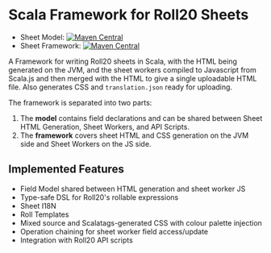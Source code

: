 Scala Framework for Roll20 Sheets
=================================

- Sheet Model: [![Maven Central](https://img.shields.io/maven-central/v/com.lkroll/roll20-sheet-model_2.13)](https://search.maven.org/artifact/com.lkroll/roll20-sheet-model_2.13)
- Sheet Framework: [![Maven Central](https://img.shields.io/maven-central/v/com.lkroll/roll20-sheet-framework_2.13)](https://search.maven.org/artifact/com.lkroll/roll20-sheet-framework_2.13)

A Framework for writing Roll20 sheets in Scala, with the HTML being generated on the JVM, and the sheet workers compiled to Javascript from Scala.js and then merged with the HTML to give a single uploadable HTML file.
Also generates CSS and `translation.json` ready for uploading.

The framework is separated into two parts: 

1. The **model** contains field declarations and can be shared between Sheet HTML Generation, Sheet Workers, and API Scripts.
2. The **framework** covers sheet HTML and CSS generation on the JVM side and Sheet Workers on the JS side.

Implemented Features
--------------------

- Field Model shared between HTML generation and sheet worker JS
- Type-safe DSL for Roll20's rollable expressions
- Sheet I18N
- Roll Templates
- Mixed source and Scalatags-generated CSS with colour palette injection
- Operation chaining for sheet worker field access/update
- Integration with Roll20 API scripts
